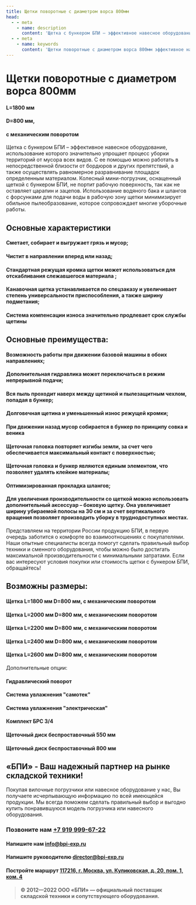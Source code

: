 ```yaml
---
title: Щетки поворотные с диаметром ворса 800мм
head:
  - - meta
    - name: description
      content: 'Щетка с бункером БПИ – эффективное навесное оборудование, использование которого значительно упрощает процесс уборки территорий от мусора всех видов '
  - - meta
    - name: keywords 
      content: 'Щетки поворотные с диаметром ворса 800мм эффективное навесное оборудование'
---
```


# Щетки поворотные с диаметром ворса 800мм

#### L=1800 мм
#### D=800 мм,
#### с механическим поворотом

Щетка с бункером БПИ – эффективное навесное оборудование, использование которого значительно упрощает процесс уборки территорий от мусора всех видов. С ее помощью можно работать в непосредственной близости от бордюров и других препятствий, а также осуществлять равномерное разравнивание площадок определенным материалом. Колесный мини-погрузчик, оснащенный щеткой с бункером БПИ, не портит рабочую поверхность, так как не оставляет царапин и зацепов. Использование водяного бака и шлангов с форсунками для подачи воды в рабочую зону щетки минимизирует обильное пылеобразование, которое сопровождает многие уборочные работы.

## Основные характеристики
#### Сметает, собирает и выгружает грязь и мусор;
#### Чистит в направлении вперед или назад;
#### Стандартная режущая кромка щетки может использоваться для отскабливания слежавшегося материала ;
#### Канавочная щетка устанавливается по спецзаказу и увеличивает степень универсальности приспособления, а также ширину подметания;
#### Система компенсации износа значительно продлевает срок службы щетины


## Основные преимущества:
#### Возможность работы при движении базовой машины в обоих направлениях;
#### Дополнительная гидравлика может переключаться в режим непрерывной подачи;
#### Вся пыль проходит наверх между щетиной и пылезащитным чехлом, попадая в бункер;
#### Долговечная щетина и уменьшенный износ режущей кромки;
#### При движении назад мусор собирается в бункер по принципу совка и веника
#### Щеточная головка повторяет изгибы земли, за счет чего обеспечивается максимальный контакт с поверхностью;
#### Щеточная головка и бункер являются единым элементом, что позволяет удалять клейкие материалы;
#### Оптимизированная прокладка шлангов;
#### Для увеличения производительности со щеткой можно использовать дополнительный аксессуар – боковую щетку. Она увеличивает ширину убираемой полосы на 30 см и за счет вертикального вращения позволяет производить уборку в труднодоступных местах.

Представляем на территории России продукцию БПИ, в первую очередь заботится о комфорте во взаимоотношениях с покупателями. Наши опытные специалисты всегда помогут сделать правильный выбор техники и сменного оборудования, чтобы можно было достигать максимальной производительности с минимальными затратами. Если вас интересуют условия покупки или стоимость щетки с бункером БПИ, обращайтесь!

## Возможны размеры:

#### Щетка L=1800 мм D=800 мм, с механическим поворотом
#### Щетка L=2000 мм D=800 мм, с механическим поворотом
#### Щетка L=2200 мм D=800 мм, с механическим поворотом
#### Щетка L=2400 мм D=800 мм, с механическим поворотом
#### Щетка L=2600 мм D=800 мм, с механическим поворотом

Дополнительные опции:
#### Гидравлический поворот
#### Система увлажнения "самотек"
#### Система увлажнения "электрическая"
#### Комплект БРС 3/4
#### Щеточный диск беспроставочный 550 мм
#### Щеточный диск беспроставочный 800 мм



## «БПИ» - Ваш надежный партнер на рынке складской техники!

Покупая вилочные погрузчики или навесное оборудование у нас, Вы получаете исчерпывающую информацию по всей имеющейся продукции. Мы всегда поможем сделать правильный выбор и выгодно купить понравившуюся модель погрузчика или навесного оборудования.


### Позвоните нам <a href="tel:+79199996722">+7 919 999-67-22</a>

#### Напишите нам <a href="mailto:info@bpi-exp.ru">info@bpi-exp.ru</a>

#### Напишите руководителю <a href="mailto:director@bpi-exp.ru">director@bpi-exp.ru</a>

#### Постройте маршрут <a href="https://yandex.ru/maps/213/moscow/?from=api-maps&ll=37.560718%2C55.567506&mode=routes&origin=jsapi_2_1_79&rtext=~55.567988%2C37.560664&rtt=mt&ruri=~&z=19">117216, г. Москва, ул. Куликовская, д. 20, пом. 1, ком. 4</a>

> **© 2012—2022 ООО «БПИ» — официальный поставщик складской техники и сопутствующего оборудования.**
